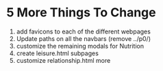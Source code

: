 # 5 More Things To Change

1. add favicons to each of the different webpages
2. Update paths on all the navbars (remove ../p0/)
3. customize the remaining modals for Nutrition
4. create leisure.html subpages
5. customize relationship.html more